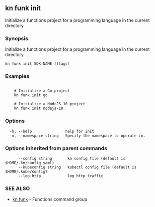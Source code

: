 ## kn funk init

Initialize a functions project for a programming language in the current directory

### Synopsis

Initialize a functions project for a programming language in the current directory

```
kn funk init SDK-NAME [flags]
```

### Examples

```

    # Initialize a Go project
    kn funk init go

    # Initialize a NodeJS-10 project
    kn funk init nodejs-10
```

### Options

```
  -h, --help               help for init
  -n, --namespace string   Specify the namespace to operate in.
```

### Options inherited from parent commands

```
      --config string       kn config file (default is $HOME/.kn/config.yaml)
      --kubeconfig string   kubectl config file (default is $HOME/.kube/config)
      --log-http            log http traffic
```

### SEE ALSO

* [kn funk](kn_funk.md)	 - Functions command group


